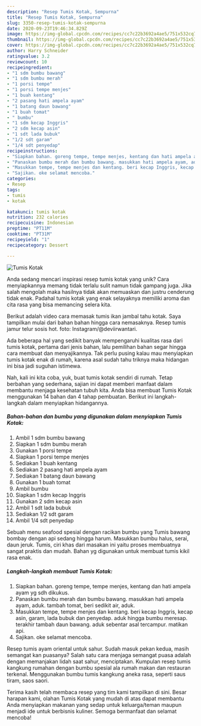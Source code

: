 ```yaml
---
description: "Resep Tumis Kotak, Sempurna"
title: "Resep Tumis Kotak, Sempurna"
slug: 3350-resep-tumis-kotak-sempurna
date: 2020-09-23T19:46:34.829Z
image: https://img-global.cpcdn.com/recipes/cc7c22b3692a4ae5/751x532cq70/tumis-kotak-foto-resep-utama.jpg
thumbnail: https://img-global.cpcdn.com/recipes/cc7c22b3692a4ae5/751x532cq70/tumis-kotak-foto-resep-utama.jpg
cover: https://img-global.cpcdn.com/recipes/cc7c22b3692a4ae5/751x532cq70/tumis-kotak-foto-resep-utama.jpg
author: Harry Schneider
ratingvalue: 3.2
reviewcount: 10
recipeingredient:
- "1 sdm bumbu bawang"
- "1 sdm bumbu merah"
- "1 porsi tempe"
- "1 porsi tempe menjes"
- "1 buah kentang"
- "2 pasang hati ampela ayam"
- "1 batang daun bawang"
- "1 buah tomat"
- " bumbu"
- "1 sdm kecap Inggris"
- "2 sdm kecap asin"
- "1 sdt lada bubuk"
- "1/2 sdt garam"
- "1/4 sdt penyedap"
recipeinstructions:
- "Siapkan bahan. goreng tempe, tempe menjes, kentang dan hati ampela ayam yg sdh dikukus."
- "Panaskan bumbu merah dan bumbu bawang. masukkan hati ampela ayam, aduk. tambah tomat, beri sedikit air, aduk."
- "Masukkan tempe, tempe menjes dan kentang. beri kecap Inggris, kecap asin, garam, lada bubuk dan penyedap. aduk hingga bumbu meresap. terakhir tambah daun bawang. aduk sebentar asal tercampur. matikan api."
- "Sajikan. oke selamat mencoba."
categories:
- Resep
tags:
- tumis
- kotak

katakunci: tumis kotak 
nutrition: 232 calories
recipecuisine: Indonesian
preptime: "PT11M"
cooktime: "PT31M"
recipeyield: "1"
recipecategory: Dessert

---
```



![Tumis Kotak](https://img-global.cpcdn.com/recipes/cc7c22b3692a4ae5/751x532cq70/tumis-kotak-foto-resep-utama.jpg)

Anda sedang mencari inspirasi resep tumis kotak yang unik? Cara menyiapkannya memang tidak terlalu sulit namun tidak gampang juga. Jika salah mengolah maka hasilnya tidak akan memuaskan dan justru cenderung tidak enak. Padahal tumis kotak yang enak selayaknya memiliki aroma dan cita rasa yang bisa memancing selera kita.

Berikut adalah video cara memasak tumis ikan jambal tahu kotak. Saya tampilkan mulai dari bahan bahan hingga cara nemasaknya. Resep tumis jamur telur sosis hot. foto: Instagram/@deviirwantari.

Ada beberapa hal yang sedikit banyak mempengaruhi kualitas rasa dari tumis kotak, pertama dari jenis bahan, lalu pemilihan bahan segar hingga cara membuat dan menyajikannya. Tak perlu pusing kalau mau menyiapkan tumis kotak enak di rumah, karena asal sudah tahu triknya maka hidangan ini bisa jadi suguhan istimewa.


Nah, kali ini kita coba, yuk, buat tumis kotak sendiri di rumah. Tetap berbahan yang sederhana, sajian ini dapat memberi manfaat dalam membantu menjaga kesehatan tubuh kita. Anda bisa membuat Tumis Kotak menggunakan 14 bahan dan 4 tahap pembuatan. Berikut ini langkah-langkah dalam menyiapkan hidangannya.

<!--inarticleads1-->

##### Bahan-bahan dan bumbu yang digunakan dalam menyiapkan Tumis Kotak:

1. Ambil 1 sdm bumbu bawang
1. Siapkan 1 sdm bumbu merah
1. Gunakan 1 porsi tempe
1. Siapkan 1 porsi tempe menjes
1. Sediakan 1 buah kentang
1. Sediakan 2 pasang hati ampela ayam
1. Sediakan 1 batang daun bawang
1. Gunakan 1 buah tomat
1. Ambil  bumbu
1. Siapkan 1 sdm kecap Inggris
1. Gunakan 2 sdm kecap asin
1. Ambil 1 sdt lada bubuk
1. Sediakan 1/2 sdt garam
1. Ambil 1/4 sdt penyedap


Sebuah menu seafood spesial dengan racikan bumbu yang Tumis bawang bombay dengan api sedang hingga harum. Masukkan bumbu halus, serai, daun jeruk. Tumis, ciri khas dari masakan ini yaitu proses membuatnya sangat praktis dan mudah. Bahan yg digunakan untuk membuat tumis kikil rasa enak. 

<!--inarticleads2-->

##### Langkah-langkah membuat Tumis Kotak:

1. Siapkan bahan. goreng tempe, tempe menjes, kentang dan hati ampela ayam yg sdh dikukus.
1. Panaskan bumbu merah dan bumbu bawang. masukkan hati ampela ayam, aduk. tambah tomat, beri sedikit air, aduk.
1. Masukkan tempe, tempe menjes dan kentang. beri kecap Inggris, kecap asin, garam, lada bubuk dan penyedap. aduk hingga bumbu meresap. terakhir tambah daun bawang. aduk sebentar asal tercampur. matikan api.
1. Sajikan. oke selamat mencoba.


Resep tumis ayam oriental untuk sahur. Sudah masuk pekan kedua, masih semangat kan puasanya? Salah satu cara menjaga semangat puasa adalah dengan memanjakan lidah saat sahur, menciptakan. Kumpulan resep tumis kangkung rumahan dengan bumbu spesial ala rumah makan dan restauran terkenal. Menggunakan bumbu tumis kangkung aneka rasa, seperti saus tiram, saos saori. 

Terima kasih telah membaca resep yang tim kami tampilkan di sini. Besar harapan kami, olahan Tumis Kotak yang mudah di atas dapat membantu Anda menyiapkan makanan yang sedap untuk keluarga/teman maupun menjadi ide untuk berbisnis kuliner. Semoga bermanfaat dan selamat mencoba!

